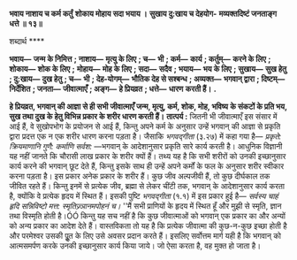 **भवाय नाशाय च कर्म कर्तुं** **शोकाय मोहाय सदा भयाय ।** **सुखाय दु:खाय च देहयोग-** **मव्यक्तदिष्टं जनताङ्ग धत्ते ॥ १३॥** 

शब्दार्थ **** 

**भवाय—** **जन्म के निमित्त** **; नाशाय—** **मृत्यु के लिए** **; च—** **भी** **; कर्म—** **कार्य** **; कर्तुम्—** **करने के लिए** **; शोकाय—** **शोक के लिए** **;** **मोहाय—** **मोह के लिए** **; सदा—** **सदैव** **; भयाय—** **भय के लिए** **; सुखाय—** **सुख हेतु** **; दु:खाय—** **दुख हेतु** **; च—** **भी** **; देह-योगम्—** **भौतिक देह से सश्बन्ध** **; अव्यक्त—** **भगवान् द्वारा** **; दिष्टम्—** **निर्देशित** **; जनता—** **जीवात्माएँ** **; अङ्ग—** **हे प्रियव्रत** **; धत्ते—** **धारण** **करती हैं।** **.** 

**हे प्रियव्रत, भगवान् की आज्ञा से ही सभी जीवात्माएँ जन्म, मृत्यु, कर्म, शोक, मोह, भविष्य** **के संकटों के प्रति भय, सुख तथा दुख के हेतु विभिन्न प्रकार के शरीर धारण करती हैं।** **तात्पर्य :** जितनी भी जीवात्माएँ इस संसार में आई हैं, वे सुखोपभोग के प्रयोजन से आई हैं, किन्तु अपने कर्म के अनुसार उन्हें भगवान् की आज्ञा से प्रकृति द्वारा प्रदत्त एक न एक शरीर धारण करना पड़ता है। जैसाकि *भगवद्गीता* (३.२७) में कहा गया है— *प्रकृते:* *क्रियमाणानि गुणै: कर्माणि* *सर्वश:* —भगवान् के आदेशानुसार प्रकृति सारे कार्य करती है। आधुनिक विज्ञानी यह नहीं जानते कि चौरासी लाख प्रकार के शरीर क्यों हैं। तथ्य यह है कि सभी शरीरों को उनकी इच्छानुसार कार्य करने की भगवान् छूट देते हैं, किन्तु इसके साथ ही उन्हें अपने कर्मों के फल के अनुसार शरीर स्वीकार करना पड़ता है। इस प्रकार अनेक प्रकार के शरीर हैं। कुछ जीव अल्पजीवी हैं, तो कुछ दीर्घकाल तक जीवित रहते हैं। किन्तु इनमें से प्रत्येक जीव, ब्रह्मा से लेकर चींटी तक, भगवान् के आदेशानुसार कार्य करता है, क्योंकि वे प्रत्येक हृदय में स्थित हैं। इसकी पुष्टि *भगवद्गीता* (१.१) में इस प्रकार हुई है— *सर्वस्य चाहं हृदि सन्निविष्टो* *मत्त: स्मृतिज्र्ञानमपोहनं च।* ''मैं सभी प्राणियों के हृदय में स्थित हूँ और मुझी से स्मृति, ज्ञान तथा विस्मृति होती है।ÓÓ किन्तु यह सच नहीं है कि कुछ जीवात्माओं को भगवान् एक प्रकार का और अन्यों को अन्य प्रकार का आदेश देते हैं। वास्तविकता तो यह है कि प्रत्येक जीवात्मा की कुछ-न-कुछ इच्छा होती है और परमेश्वर उसकी पूॢत के लिए उसे अवसर प्रदान करते हैं। इसलिए सर्वोत्तम मार्ग यही है कि भगवान् को आत्मसमर्पण करके उनकी इच्छानुसार कार्य किया जाये। जो ऐसा करता है, वह मुक्त हो जाता है।  